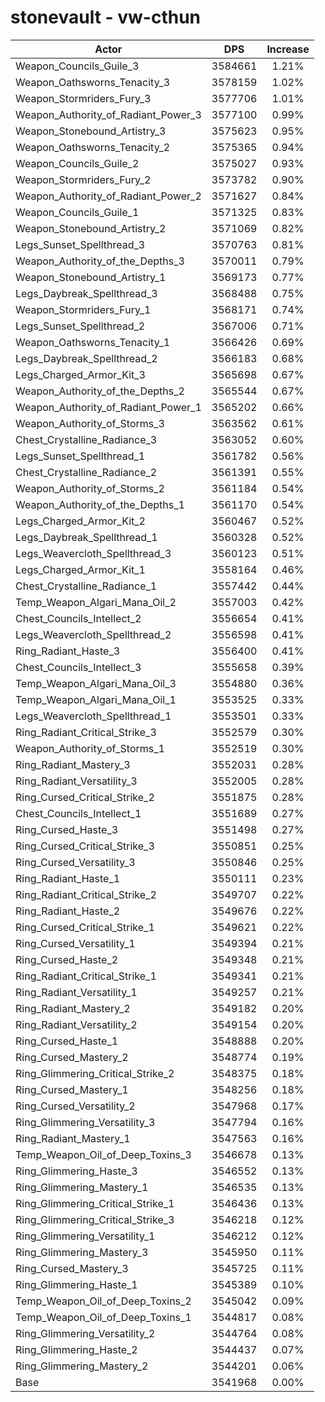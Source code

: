 # stonevault - vw-cthun
| Actor | DPS | Increase |
|---|:---:|:---:|
|Weapon_Councils_Guile_3|3584661|1.21%|
|Weapon_Oathsworns_Tenacity_3|3578159|1.02%|
|Weapon_Stormriders_Fury_3|3577706|1.01%|
|Weapon_Authority_of_Radiant_Power_3|3577100|0.99%|
|Weapon_Stonebound_Artistry_3|3575623|0.95%|
|Weapon_Oathsworns_Tenacity_2|3575365|0.94%|
|Weapon_Councils_Guile_2|3575027|0.93%|
|Weapon_Stormriders_Fury_2|3573782|0.90%|
|Weapon_Authority_of_Radiant_Power_2|3571627|0.84%|
|Weapon_Councils_Guile_1|3571325|0.83%|
|Weapon_Stonebound_Artistry_2|3571069|0.82%|
|Legs_Sunset_Spellthread_3|3570763|0.81%|
|Weapon_Authority_of_the_Depths_3|3570011|0.79%|
|Weapon_Stonebound_Artistry_1|3569173|0.77%|
|Legs_Daybreak_Spellthread_3|3568488|0.75%|
|Weapon_Stormriders_Fury_1|3568171|0.74%|
|Legs_Sunset_Spellthread_2|3567006|0.71%|
|Weapon_Oathsworns_Tenacity_1|3566426|0.69%|
|Legs_Daybreak_Spellthread_2|3566183|0.68%|
|Legs_Charged_Armor_Kit_3|3565698|0.67%|
|Weapon_Authority_of_the_Depths_2|3565544|0.67%|
|Weapon_Authority_of_Radiant_Power_1|3565202|0.66%|
|Weapon_Authority_of_Storms_3|3563562|0.61%|
|Chest_Crystalline_Radiance_3|3563052|0.60%|
|Legs_Sunset_Spellthread_1|3561782|0.56%|
|Chest_Crystalline_Radiance_2|3561391|0.55%|
|Weapon_Authority_of_Storms_2|3561184|0.54%|
|Weapon_Authority_of_the_Depths_1|3561170|0.54%|
|Legs_Charged_Armor_Kit_2|3560467|0.52%|
|Legs_Daybreak_Spellthread_1|3560328|0.52%|
|Legs_Weavercloth_Spellthread_3|3560123|0.51%|
|Legs_Charged_Armor_Kit_1|3558164|0.46%|
|Chest_Crystalline_Radiance_1|3557442|0.44%|
|Temp_Weapon_Algari_Mana_Oil_2|3557003|0.42%|
|Chest_Councils_Intellect_2|3556654|0.41%|
|Legs_Weavercloth_Spellthread_2|3556598|0.41%|
|Ring_Radiant_Haste_3|3556400|0.41%|
|Chest_Councils_Intellect_3|3555658|0.39%|
|Temp_Weapon_Algari_Mana_Oil_3|3554880|0.36%|
|Temp_Weapon_Algari_Mana_Oil_1|3553525|0.33%|
|Legs_Weavercloth_Spellthread_1|3553501|0.33%|
|Ring_Radiant_Critical_Strike_3|3552579|0.30%|
|Weapon_Authority_of_Storms_1|3552519|0.30%|
|Ring_Radiant_Mastery_3|3552031|0.28%|
|Ring_Radiant_Versatility_3|3552005|0.28%|
|Ring_Cursed_Critical_Strike_2|3551875|0.28%|
|Chest_Councils_Intellect_1|3551689|0.27%|
|Ring_Cursed_Haste_3|3551498|0.27%|
|Ring_Cursed_Critical_Strike_3|3550851|0.25%|
|Ring_Cursed_Versatility_3|3550846|0.25%|
|Ring_Radiant_Haste_1|3550111|0.23%|
|Ring_Radiant_Critical_Strike_2|3549707|0.22%|
|Ring_Radiant_Haste_2|3549676|0.22%|
|Ring_Cursed_Critical_Strike_1|3549621|0.22%|
|Ring_Cursed_Versatility_1|3549394|0.21%|
|Ring_Cursed_Haste_2|3549348|0.21%|
|Ring_Radiant_Critical_Strike_1|3549341|0.21%|
|Ring_Radiant_Versatility_1|3549257|0.21%|
|Ring_Radiant_Mastery_2|3549182|0.20%|
|Ring_Radiant_Versatility_2|3549154|0.20%|
|Ring_Cursed_Haste_1|3548888|0.20%|
|Ring_Cursed_Mastery_2|3548774|0.19%|
|Ring_Glimmering_Critical_Strike_2|3548375|0.18%|
|Ring_Cursed_Mastery_1|3548256|0.18%|
|Ring_Cursed_Versatility_2|3547968|0.17%|
|Ring_Glimmering_Versatility_3|3547794|0.16%|
|Ring_Radiant_Mastery_1|3547563|0.16%|
|Temp_Weapon_Oil_of_Deep_Toxins_3|3546678|0.13%|
|Ring_Glimmering_Haste_3|3546552|0.13%|
|Ring_Glimmering_Mastery_1|3546535|0.13%|
|Ring_Glimmering_Critical_Strike_1|3546436|0.13%|
|Ring_Glimmering_Critical_Strike_3|3546218|0.12%|
|Ring_Glimmering_Versatility_1|3546212|0.12%|
|Ring_Glimmering_Mastery_3|3545950|0.11%|
|Ring_Cursed_Mastery_3|3545725|0.11%|
|Ring_Glimmering_Haste_1|3545389|0.10%|
|Temp_Weapon_Oil_of_Deep_Toxins_2|3545042|0.09%|
|Temp_Weapon_Oil_of_Deep_Toxins_1|3544817|0.08%|
|Ring_Glimmering_Versatility_2|3544764|0.08%|
|Ring_Glimmering_Haste_2|3544437|0.07%|
|Ring_Glimmering_Mastery_2|3544201|0.06%|
|Base|3541968|0.00%|
